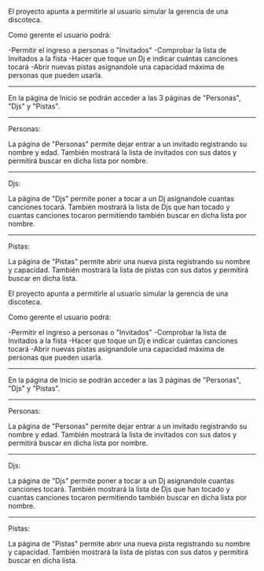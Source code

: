El proyecto apunta a permitirle al usuario simular la gerencia de una discoteca.

Como gerente el usuario podrá:

-Permitir el ingreso a personas o "Invitados"
-Comprobar la lista de Invitados a la fista
-Hacer que toque un Dj e indicar cuántas canciones tocará
-Abrir nuevas pistas asignandole una capacidad máxima de personas que pueden usarla.

*********************************************************************************

En la página de Inicio se podrán acceder a las 3 páginas de "Personas", "Djs" y "Pistas".

*********************************************************************************

Personas:

La página de "Personas" permite dejar entrar a un invitado registrando su nombre y edad.
También mostrará la lista de invitados con sus datos y permitirá buscar en dicha lista por nombre.

*********************************************************************************

Djs:

La página de "Djs" permite poner a tocar a un Dj asignandole cuantas canciones tocará.
También mostrará la lista de Djs que han tocado y cuantas canciones tocaron permitiendo también buscar en dicha lista por nombre.

*********************************************************************************

Pistas:

La página de "Pistas" permite abrir una nueva pista registrando su nombre y capacidad.
También mostrará la lista de pistas con sus datos y permitirá buscar en dicha lista.

El proyecto apunta a permitirle al usuario simular la gerencia de una discoteca.

Como gerente el usuario podrá:

-Permitir el ingreso a personas o "Invitados"
-Comprobar la lista de Invitados a la fista
-Hacer que toque un Dj e indicar cuántas canciones tocará
-Abrir nuevas pistas asignandole una capacidad máxima de personas que pueden usarla.

*********************************************************************************

En la página de Inicio se podrán acceder a las 3 páginas de "Personas", "Djs" y "Pistas".

*********************************************************************************

Personas:

La página de "Personas" permite dejar entrar a un invitado registrando su nombre y edad.
También mostrará la lista de invitados con sus datos y permitirá buscar en dicha lista por nombre.

*********************************************************************************

Djs:

La página de "Djs" permite poner a tocar a un Dj asignandole cuantas canciones tocará.
También mostrará la lista de Djs que han tocado y cuantas canciones tocaron permitiendo también buscar en dicha lista por nombre.

*********************************************************************************

Pistas:

La página de "Pistas" permite abrir una nueva pista registrando su nombre y capacidad.
También mostrará la lista de pistas con sus datos y permitirá buscar en dicha lista.
